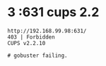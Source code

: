 # 3 :631 cups 2.2

```
http://192.168.99.98:631/
403 | Forbidden
CUPS v2.2.10

# gobuster failing.
```

